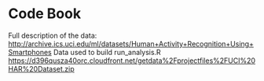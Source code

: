 # Code Book

Full description of the data: http://archive.ics.uci.edu/ml/datasets/Human+Activity+Recognition+Using+Smartphones
Data used to build run_analysis.R https://d396qusza40orc.cloudfront.net/getdata%2Fprojectfiles%2FUCI%20HAR%20Dataset.zip

